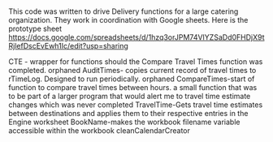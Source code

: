 ###
This code was written to drive Delivery functions for a large catering organization. They work in coordination with Google sheets. Here is the prototype sheet
https://docs.google.com/spreadsheets/d/1hzq3orJPM74VIYZSaDd0FHDjX9tRjlefDscEvEwh1Ic/edit?usp=sharing

CTE	- wrapper for functions should the Compare Travel Times function was completed. orphaned
AuditTimes- copies current record of travel times to rTimeLog. Designed to run periodically. orphaned
CompareTimes-start of function to compare  travel times between hours. a small function that was to be part of a larger program that would alert me to travel time estimate changes which was never completed
TravelTime-Gets travel time estimates between destinations and applies them to their respective entries in the Engine worksheet
BookName-makes the workbook filename variable accessible within the workbook
cleanCalendarCreator